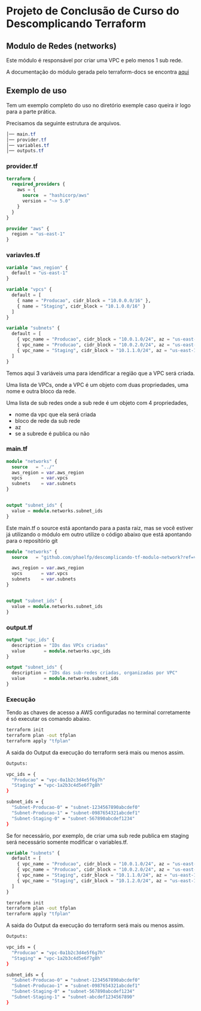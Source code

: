 # Projeto de Conclusão de Curso do Descomplicando Terraform

## Modulo de Redes (networks)

Este módulo é responsável por criar uma VPC e pelo menos 1 sub rede.

A documentação do módulo gerada pelo terraform-docs se encontra [aqui](README.TF.md)

## Exemplo de uso

Tem um exemplo completo do uso no diretório exemple caso queira ir logo para a parte prática.

Precisamos da seguinte estrutura de arquivos.

```css
│── main.tf
│── provider.tf
│── variables.tf
│── outputs.tf
```

### provider.tf

```tf
terraform {
  required_providers {
    aws = {
      source  = "hashicorp/aws"
      version = "~> 5.0"
    }
  }
}

provider "aws" {
  region = "us-east-1"
}

```

### variavles.tf

```tf
variable "aws_region" {
  default = "us-east-1"
}

variable "vpcs" {
  default = [
    { name = "Producao", cidr_block = "10.0.0.0/16" },
    { name = "Staging", cidr_block = "10.1.0.0/16" }
  ]
}

variable "subnets" {
  default = [
    { vpc_name = "Producao", cidr_block = "10.0.1.0/24", az = "us-east-1a", is_public = true },
    { vpc_name = "Producao", cidr_block = "10.0.2.0/24", az = "us-east-1b", is_public = false },
    { vpc_name = "Staging", cidr_block = "10.1.1.0/24", az = "us-east-1a", is_public = false }
  ]
}
```

Temos aqui 3 variáveis uma para idendificar a região que a VPC será criada.

Uma lista de VPCs, onde a VPC é um objeto com duas propriedades, uma nome e outra bloco da rede.

Uma lista de sub redes onde a sub rede é um objeto com 4 propriedades,

- nome da vpc que ela será criada
- bloco de rede da sub rede
- az
- se a subrede é publica ou não

### main.tf

```tf
module "networks" {
  source   = "../"
  aws_region = var.aws_region
  vpcs       = var.vpcs
  subnets    = var.subnets
}


output "subnet_ids" {
  value = module.networks.subnet_ids
}

```

Este main.tf o source está apontando para a pasta raiz, mas se você estiver já utilizando o módulo em outro utilize o código abaixo que está apontando para o repositório git

```tf
module "networks" {
  source   = "github.com/phaelfp/descomplicando-tf-modulo-network?ref=v1.0.0"

  aws_region = var.aws_region
  vpcs       = var.vpcs
  subnets    = var.subnets
}


output "subnet_ids" {
  value = module.networks.subnet_ids
}

```

### output.tf

```tf
output "vpc_ids" {
  description = "IDs das VPCs criadas"
  value       = module.networks.vpc_ids
}

output "subnet_ids" {
  description = "IDs das sub-redes criadas, organizadas por VPC"
  value       = module.networks.subnet_ids
}

```

### Execução

Tendo as chaves de acesso a AWS configuradas no terminal corretamente é só executar os comando abaixo.

```sh
terraform init
terraform plan -out tfplan
terraform apply "tfplan"
```

A saida do Output da execução do terraform será mais ou menos assim.

```sh
Outputs:

vpc_ids = {
  "Producao" = "vpc-0a1b2c3d4e5f6g7h"
  "Staging" = "vpc-1a2b3c4d5e6f7g8h"
}

subnet_ids = {
  "Subnet-Producao-0" = "subnet-1234567890abcdef0"
  "Subnet-Producao-1" = "subnet-0987654321abcdef1"
  "Subnet-Staging-0" = "subnet-567890abcdef1234"
}

```

Se for necessário, por exemplo, de criar uma sub rede publica em staging será necessário somente modificar o variables.tf.

```tf
variable "subnets" {
  default = [
    { vpc_name = "Producao", cidr_block = "10.0.1.0/24", az = "us-east-1a", is_public = true },
    { vpc_name = "Producao", cidr_block = "10.0.2.0/24", az = "us-east-1b", is_public = false },
    { vpc_name = "Staging", cidr_block = "10.1.1.0/24", az = "us-east-1a", is_public = false },
    { vpc_name = "Staging", cidr_block = "10.1.2.0/24", az = "us-east-1b", is_public = true }  # NOVA SUB-REDE
  ]
}

```

```sh
terraform init
terraform plan -out tfplan
terraform apply "tfplan"
```

A saida do Output da execução do terraform será mais ou menos assim.

```sh
Outputs:

vpc_ids = {
  "Producao" = "vpc-0a1b2c3d4e5f6g7h"
  "Staging" = "vpc-1a2b3c4d5e6f7g8h"
}

subnet_ids = {
  "Subnet-Producao-0" = "subnet-1234567890abcdef0"
  "Subnet-Producao-1" = "subnet-0987654321abcdef1"
  "Subnet-Staging-0" = "subnet-567890abcdef1234"
  "Subnet-Staging-1" = "subnet-abcdef1234567890"
}

```
